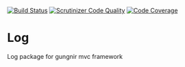 [![Build Status](https://travis-ci.org/gungnir-mvc/Log.svg?branch=master)](https://travis-ci.org/gungnir-mvc/Log)
[![Scrutinizer Code Quality](https://scrutinizer-ci.com/g/gungnir-mvc/Log/badges/quality-score.png?b=master)](https://scrutinizer-ci.com/g/gungnir-mvc/Log/?branch=master)
[![Code Coverage](https://scrutinizer-ci.com/g/gungnir-mvc/Log/badges/coverage.png?b=master)](https://scrutinizer-ci.com/g/gungnir-mvc/Log/?branch=master)
# Log
Log package for gungnir mvc framework
